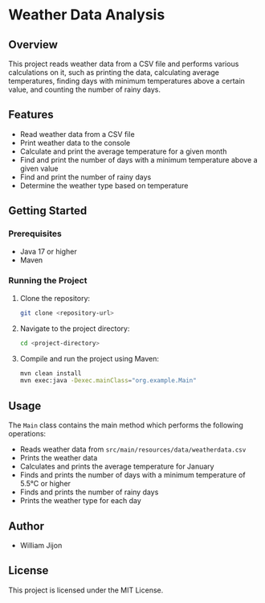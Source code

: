 # Weather Data Analysis

## Overview
This project reads weather data from a CSV file and performs various calculations on it, such as printing the data, calculating average temperatures, finding days with minimum temperatures above a certain value, and counting the number of rainy days.

## Features
- Read weather data from a CSV file
- Print weather data to the console
- Calculate and print the average temperature for a given month
- Find and print the number of days with a minimum temperature above a given value
- Find and print the number of rainy days
- Determine the weather type based on temperature

## Getting Started

### Prerequisites
- Java 17 or higher
- Maven

### Running the Project
1. Clone the repository:
    ```sh
    git clone <repository-url>
    ```
2. Navigate to the project directory:
    ```sh
    cd <project-directory>
    ```
3. Compile and run the project using Maven:
    ```sh
    mvn clean install
    mvn exec:java -Dexec.mainClass="org.example.Main"
    ```

## Usage
The `Main` class contains the main method which performs the following operations:
- Reads weather data from `src/main/resources/data/weatherdata.csv`
- Prints the weather data
- Calculates and prints the average temperature for January
- Finds and prints the number of days with a minimum temperature of 5.5°C or higher
- Finds and prints the number of rainy days
- Prints the weather type for each day

## Author
- William Jijon

## License
This project is licensed under the MIT License.
